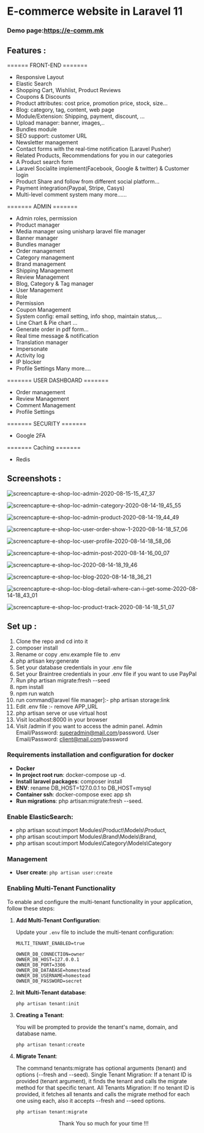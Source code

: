 # E-commerce website in  Laravel 11

### Demo page:https://e-comm.mk

## Features :

====== FRONT-END =======

- Responsive Layout
- Elastic Search
- Shopping Cart, Wishlist, Product Reviews
- Coupons & Discounts
- Product attributes: cost price, promotion price, stock, size...
- Blog: category, tag, content, web page
- Module/Extension: Shipping, payment, discount, ...
- Upload manager: banner, images,..
- Bundles module
- SEO support: customer URL
- Newsletter management
- Contact forms with the real-time notification (Laravel Pusher)
- Related Products, Recommendations for you in our categories
- A Product search form
- Laravel Socialite implement(Facebook, Google & twitter) & Customer login
- Product Share and follow from different social platform...
- Payment integration(Paypal, Stripe, Casys)
- Multi-level comment system many more......

======= ADMIN =======

- Admin roles, permission
- Product manager
- Media manager using unisharp laravel file manager
- Banner manager
- Bundles manager
- Order management
- Category management
- Brand management
- Shipping Management
- Review Management
- Blog, Category & Tag manager
- User Management
- Role
- Permission
- Coupon Management
- System config: email setting, info shop, maintain status,...
- Line Chart & Pie chart ...
- Generate order in pdf form...
- Real time message & notification
- Translation manager
- Impersonate
- Activity log
- IP blocker
- Profile Settings Many more....

======= USER DASHBOARD =======

- Order management
- Review Management
- Comment Management
- Profile Settings

======= SECURITY =======

- Google 2FA

======= Caching =======

- Redis

## Screenshots :

![screencapture-e-shop-loc-admin-2020-08-15-15_47_37](https://user-images.githubusercontent.com/29488275/90719413-13b82200-e2d4-11ea-8ca0-f0e5551c4c9d.png)

![screencapture-e-shop-loc-admin-category-2020-08-14-19_45_55](https://user-images.githubusercontent.com/29488275/90719470-3813fe80-e2d4-11ea-8f63-e6001855a945.png)

![screencapture-e-shop-loc-admin-product-2020-08-14-19_44_49](https://user-images.githubusercontent.com/29488275/90719534-61348f00-e2d4-11ea-8a81-409daee0ad94.png)

![screencapture-e-shop-loc-user-order-show-1-2020-08-14-18_57_06](https://user-images.githubusercontent.com/29488275/90719557-71e50500-e2d4-11ea-97cf-befb1d525643.png)

![screencapture-e-shop-loc-user-profile-2020-08-14-18_58_06](https://user-images.githubusercontent.com/29488275/90719563-7a3d4000-e2d4-11ea-9e6a-56caac13b146.png)

![screencapture-e-shop-loc-admin-post-2020-08-14-16_00_07](https://user-images.githubusercontent.com/29488275/90719572-81644e00-e2d4-11ea-9fe5-3325ab427f88.png)

![screencapture-e-shop-loc-2020-08-14-18_19_46](https://user-images.githubusercontent.com/29488275/90719631-a1940d00-e2d4-11ea-89a3-eb36960d687d.png)

![screencapture-e-shop-loc-blog-2020-08-14-18_36_21](https://user-images.githubusercontent.com/29488275/90719648-a8228480-e2d4-11ea-9c57-5ed7aef50e26.png)

![screencapture-e-shop-loc-blog-detail-where-can-i-get-some-2020-08-14-18_43_01](https://user-images.githubusercontent.com/29488275/90719658-ace73880-e2d4-11ea-9cb2-13f2b3b0c4d2.png)

![screencapture-e-shop-loc-product-track-2020-08-14-18_51_07](https://user-images.githubusercontent.com/29488275/90719682-bbcdeb00-e2d4-11ea-8e4e-7d6bfab1c421.png)

## Set up :

1. Clone the repo and cd into it
2. composer install
3. Rename or copy .env.example file to .env
4. php artisan key:generate
5. Set your database credentials in your .env file
6. Set your Braintree credentials in your .env file if you want to use PayPal
7. Run php artisan migrate:fresh --seed
8. npm install
9. npm run watch
10. run command[laravel file manager]:- php artisan storage:link
11. Edit .env file :- remove APP_URL
12. php artisan serve or use virtual host
13. Visit localhost:8000 in your browser
14. Visit /admin if you want to access the admin panel. Admin Email/Password: superadmin@mail.com/password. User
    Email/Password:
    client@mail.com/password

### Requirements installation and configuration for docker

* **Docker**
* **In project root run**: docker-compose up -d.
* **Install laravel packages**: composer install
* **ENV**: rename DB_HOST=127.0.0.1 to DB_HOST=mysql
* **Container ssh**: docker-compose exec app sh
* **Run migrations**: php artisan:migrate:fresh --seed.

### Enable ElasticSearch:

* php artisan scout:import Modules\\Product\\Models\\Product,
* php artisan scout:import Modules\\Brand\\Models\\Brand,
* php artisan scout:import Modules\\Category\\Models\\Category

### Management

- **User create**: `php artisan user:create`

### Enabling Multi-Tenant Functionality

To enable and configure the multi-tenant functionality in your application, follow these steps:

1. **Add Multi-Tenant Configuration**:

   Update your `.env` file to include the multi-tenant configuration:

   ```env
   MULTI_TENANT_ENABLED=true
   
   OWNER_DB_CONNECTION=owner
   OWNER_DB_HOST=127.0.0.1
   OWNER_DB_PORT=3306
   OWNER_DB_DATABASE=homestead
   OWNER_DB_USERNAME=homestead
   OWNER_DB_PASSWORD=secret
2. **Init Multi-Tenant database**:

   ```env
   php artisan tenant:init
3. **Creating a Tenant**:

   You will be prompted to provide the tenant's name, domain, and database name.
   ```env
   php artisan tenant:create
4. **Migrate Tenant**:

   The command tenants:migrate has optional arguments (tenant) and options (--fresh and --seed).
   Single Tenant Migration: If a tenant ID is provided (tenant argument), it finds the tenant and calls the migrate
   method for that specific tenant.
   All Tenants Migration: If no tenant ID is provided, it fetches all tenants and calls the migrate method for each
   one using each, also it accepts --fresh and --seed options.
   ```env
   php artisan tenant:migrate

<p style="text-align:center">Thank You so much for your time !!!</p>

